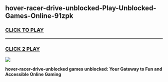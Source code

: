 
## hover-racer-drive-unblocked-Play-Unblocked-Games-Online-91zpk
<h3>
<a href="https://premium76.site?title=hover-racer-drive-unblocked&ref=24A">CLICK TO PLAY</a></h3>
<hr>

<h3>
<a href="https://premium76.site?title=hover-racer-drive-unblocked&ref=24A">CLICK 2 PLAY</a>
  
</h3>

<a href="https://premium76.site?title=hover-racer-drive-unblocked&ref=24A"><img src="https://clearcache.store/games.png"></a>


**hover-racer-drive-unblocked games unblocked: Your Gateway to Fun and Accessible Online Gaming**
